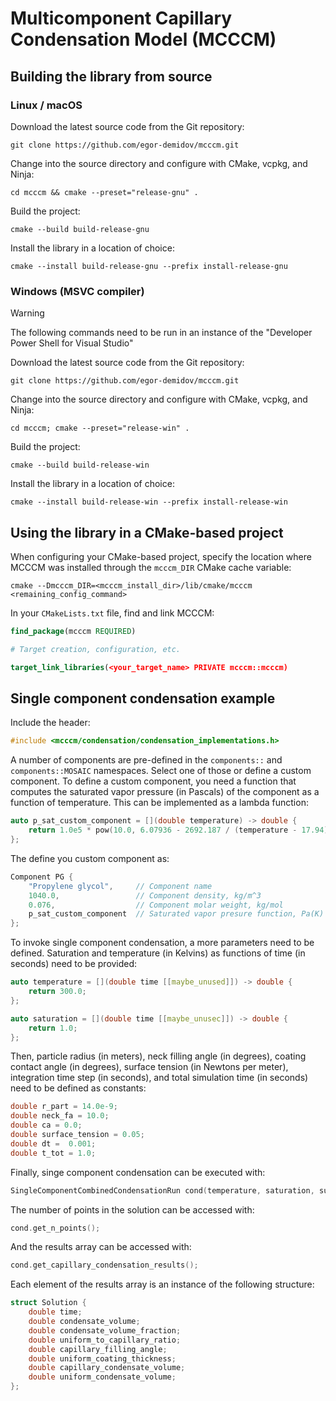 # Multicomponent Capillary Condensation Model (MCCCM)

## Building the library from source

### Linux / macOS

Download the latest source code from the Git repository:
```shell
git clone https://github.com/egor-demidov/mcccm.git
```
Change into the source directory and configure with CMake, vcpkg, and Ninja:
```shell
cd mcccm && cmake --preset="release-gnu" . 
```
Build the project:
```shell
cmake --build build-release-gnu
```
Install the library in a location of choice:
```shell
cmake --install build-release-gnu --prefix install-release-gnu
```

### Windows (MSVC compiler)

> [!WARNING]  
> The following commands need to be run in an instance of the "Developer Power Shell for Visual Studio"

Download the latest source code from the Git repository:
```shell
git clone https://github.com/egor-demidov/mcccm.git
```
Change into the source directory and configure with CMake, vcpkg, and Ninja:
```shell
cd mcccm; cmake --preset="release-win" . 
```
Build the project:
```shell
cmake --build build-release-win
```
Install the library in a location of choice:
```shell
cmake --install build-release-win --prefix install-release-win
```

## Using the library in a CMake-based project

When configuring your CMake-based project, specify the location where MCCCM was installed
through
the `mcccm_DIR` CMake cache variable:
```shell
cmake --Dmcccm_DIR=<mcccm_install_dir>/lib/cmake/mcccm <remaining_config_command>
```
In your `CMakeLists.txt` file, find and link MCCCM:
```cmake
find_package(mcccm REQUIRED)

# Target creation, configuration, etc.

target_link_libraries(<your_target_name> PRIVATE mcccm::mcccm)
```

## Single component condensation example
Include the header:
```c++
#include <mcccm/condensation/condensation_implementations.h>
```
A number of components are pre-defined in the `components::` and `components::MOSAIC` namespaces.
Select one of those or define a custom component. To define a custom component, you need a function that computes
the saturated vapor pressure (in Pascals) of the component as a function of temperature. This can be implemented as a lambda function:
```c++
auto p_sat_custom_component = [](double temperature) -> double {
    return 1.0e5 * pow(10.0, 6.07936 - 2692.187 / (temperature - 17.94));
};
```
The define you custom component as:
```c++
Component PG {
    "Propylene glycol",     // Component name
    1040.0,                 // Component density, kg/m^3
    0.076,                  // Component molar weight, kg/mol
    p_sat_custom_component  // Saturated vapor presure function, Pa(K) 
};
```
To invoke single component condensation, a more parameters need to be defined.
Saturation and temperature (in Kelvins) as functions of time (in seconds)
need to be provided:
```c++
auto temperature = [](double time [[maybe_unused]]) -> double {
    return 300.0;
};

auto saturation = [](double time [[maybe_unusec]]) -> double {
    return 1.0;
};
```
Then, particle radius (in meters), neck filling angle (in degrees),
coating contact angle (in degrees), surface tension (in Newtons per meter),
integration time step (in seconds), and total simulation time (in seconds)
need to be defined as constants:
```c++
double r_part = 14.0e-9;
double neck_fa = 10.0;
double ca = 0.0;
double surface_tension = 0.05;
double dt =  0.001;
double t_tot = 1.0;
```
Finally, singe component condensation can be executed with:
```c++
SingleComponentCombinedCondensationRun cond(temperature, saturation, surface_tension, PG, r_part, ca, neck_fa, t_tot, dt);
```
The number of points in the solution can be accessed with:
```c++
cond.get_n_points();
```
And the results array can be accessed with:
```c++
cond.get_capillary_condensation_results();
```
Each element of the results array is an instance of the following structure:
```c++
struct Solution {
    double time;
    double condensate_volume;
    double condensate_volume_fraction;
    double uniform_to_capillary_ratio;
    double capillary_filling_angle;
    double uniform_coating_thickness;
    double capillary_condensate_volume;
    double uniform_condensate_volume;
};
```
